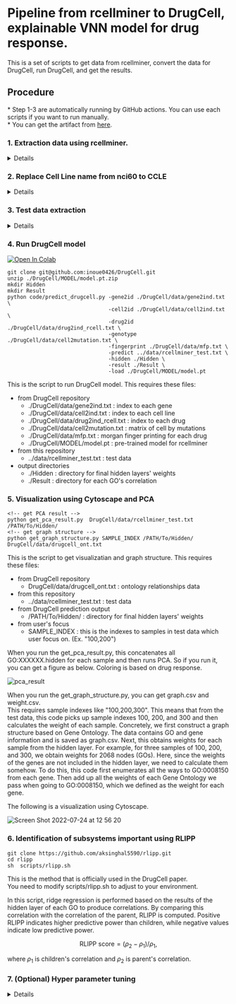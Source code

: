 # Pipeline from rcellminer to DrugCell, explainable VNN model for drug response.

This is a set of scripts to get data from rcellminer, convert the data for DrugCell, run DrugCell, and get the results.

## Procedure

\* Step 1-3 are automatically running by GitHub actions. You can use each scripts if you want to run manually.   
\* You can get the artifact from [here](https://github.com/cannin/graph_neural_network_drug_response/actions/workflows/data_extraction.yml).

### 1. Extraction data using rcellminer.

<details>

```console
Rscript code/data_extraction.r
```

This is the script to get 
- relationships between PubChemID and Cell Line
- PubChemID
- drug response between Cell Lines and Drug

You can modify here to get any data what you want.

```R
nci60Act <- exprs(getAct(drugData))
```
</details>


### 2. Replace Cell Line name from nci60 to CCLE

<details>

```console
python nci60_to_ccle.py ../data/nci60Act.csv
```

This is a script that replaces the nci60 Cell Line name with the CCLE one.

</details>

### 3. Test data extraction

<details>

```console
python testdata_extraction.py ../data/PubChemIDToSmiles.csv ../data/PubChemID.csv ../data/nci60Act_ccle.csv
```

This is the script to get test data.
This requires these files:
- PubChemIDToSmiles.csv
  - Relation table between PubChemID and SMILES.
  - You can get this from [here](https://pubchem.ncbi.nlm.nih.gov/idexchange/idexchange.cgi) with PubChemID file from Step 1.
- ../data/PubChemID.csv 
- ../data/nci60Act_ccle.csv
  - These files are from step 1.

</details>

### 4. Run DrugCell model

[![Open In Colab](https://colab.research.google.com/assets/colab-badge.svg)](https://colab.research.google.com/github/cannin/graph_neural_network_drug_response/blob/main/notebook/Run_DrugCell_Model_for_CellMinerCDB_Data.ipynb)

```console
git clone git@github.com:inoue0426/DrugCell.git
unzip ./DrugCell/MODEL/model.pt.zip
mkdir Hidden
mkdir Result
python code/predict_drugcell.py -gene2id ./DrugCell/data/gene2ind.txt \
                                -cell2id ./DrugCell/data/cell2ind.txt \
                                -drug2id ./DrugCell/data/drug2ind_rcell.txt \
                                -genotype ./DrugCell/data/cell2mutation.txt \
                                -fingerprint ./DrugCell/data/mfp.txt \
                                -predict ../data/rcellminer_test.txt \
                                -hidden ./Hidden \
                                -result ./Result \
                                -load ./DrugCell/MODEL/model.pt
```

This is the script to run DrugCell model.
This requires these files:
- from DrugCell repository
  - ./DrugCell/data/gene2ind.txt : index to each gene
  - ./DrugCell/data/cell2ind.txt : index to each cell line
  - ./DrugCell/data/drug2ind_rcell.txt : index to each drug
  - ./DrugCell/data/cell2mutation.txt : matrix of cell by mutations
  - ./DrugCell/data/mfp.txt : morgan finger printing for each drug
  - ./DrugCell/MODEL/model.pt : pre-trained model for rcellminer 
- from this repository
  - ../data/rcellminer_test.txt : test data 
- output directories
  - ./Hidden : directory for final hidden layers' weights 
  - ./Result : directory for each GO's correlation

### 5. Visualization using Cytoscape and PCA

```console
<!-- get PCA result -->
python get_pca_result.py  DrugCell/data/rcellminer_test.txt /PATH/To/Hidden/
<!-- get graph structure -->
python get_graph_structure.py SAMPLE_INDEX /PATH/To/Hidden/ DrugCell/data/drugcell_ont.txt
```

This is the script to get visualizatian and graph structure.
This requires these files:
- from DrugCell repository
  - DrugCell/data/drugcell_ont.txt : ontology relationships data
- from this repository
  - ../data/rcellminer_test.txt : test data 
- from DrugCell prediction output
  - /PATH/To/Hidden/ : directory for final hidden layers' weights 
- from user's focus
  - SAMPLE_INDEX : this is the indexes to samples in test data which user focus on. (Ex. "100,200")

When you run the get_pca_result.py, this concatenates all GO:XXXXXX.hidden for each sample and then runs PCA.
So if you run it, you can get a figure as below. Coloring is based on drug response.


![pca_result](https://user-images.githubusercontent.com/8393063/182660161-41039436-131a-4a94-bd3f-ac48381f4278.png)


When you run the get_graph_structure.py, you can get graph.csv and weight.csv.   
This requires sample indexes like "100,200,300". This means that from the test data, this code picks up sample indexes 100, 200, and 300 and then calculates the weight of each sample.
Concretely, we first construct a graph structure based on Gene Ontology. The data contains GO and gene information and is saved as graph.csv.
Next, this obtains weights for each sample from the hidden layer. For example, for three samples of 100, 200, and 300, we obtain weights for 2068 nodes (GOs).
Here, since the weights of the genes are not included in the hidden layer, we need to calculate them somehow. To do this, this code first enumerates all the ways to GO:0008150 from each gene. Then add up all the weights of each Gene Ontology we pass when going to GO:0008150, which we defined as the weight for each gene.

The following is a visualization using Cytoscape.

![Screen Shot 2022-07-24 at 12 56 20](https://user-images.githubusercontent.com/8393063/182660299-e9c755f1-31c7-4b91-a38e-8a853f7ef712.png)

### 6. Identification of subsystems important using RLIPP


```console
git clone https://github.com/aksinghal5590/rlipp.git
cd rlipp
sh  scripts/rlipp.sh 
```

This is the method that is officially used in the DrugCell paper.  
You need to modify scripts/rlipp.sh to adjust to your environment.

In this script, ridge regression is performed based on the results of the hidden layer of each GO to produce correlations. By comparing this correlation with the correlation of the parent, RLIPP is computed. Positive RLIPP indicates higher predictive power than children, while negative values indicate low predictive power.       
  
  
  
$$
\text{RLIPP score} = \left(\rho_{2}-\rho_{1}\right) / \rho_{1},
$$

where $\rho_{1}$ is children's correlation and $\rho_{2}$ is parent's correlation.


### 7. (Optional) Hyper parameter tuning

<details>

```console
python ./DrugCell/code/hyperparameter_tuning.py
```

This does not require anything but you can set any parameter like -test ../data/rcellminer_test.txt.
This will return a CSV file that summarizes loss and parameters.
From this result, you can decide on hyperparameters.

</details>
